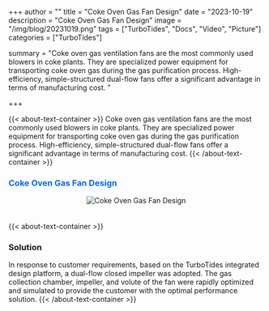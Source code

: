 +++
author = ""
title = "Coke Oven Gas Fan Design"
date = "2023-10-19"
description = "Coke Oven Gas Fan Design"
image = "/img/blog/20231019.png"
tags = ["TurboTides", "Docs", "Video", "Picture"]
categories = ["TurboTides"]

summary = "Coke oven gas ventilation fans are the most commonly used blowers in coke plants. They are specialized power equipment for transporting coke oven gas during the gas purification process. High-efficiency, simple-structured dual-flow fans offer a significant advantage in terms of manufacturing cost. <!--more-->"

+++

{{< about-text-container >}}
Coke oven gas ventilation fans are the most commonly used blowers in coke plants. They are specialized power equipment for transporting coke oven gas during the gas purification process. High-efficiency, simple-structured dual-flow fans offer a significant advantage in terms of manufacturing cost.
{{< /about-text-container >}}


<h3 style="color: #0066FF;">Coke Oven Gas Fan Design</h3>
<div style="display: flex; justify-content: center;">
    <img src="/img/blog/case picture/幻灯片16.PNG" alt="Coke Oven Gas Fan Design" style="margin-top: 0; margin-bottom: 1.4em; max-width: 100%;">
</div>


{{< about-text-container >}}
### Solution
In response to customer requirements, based on the TurboTides integrated design platform, a dual-flow closed impeller was adopted. The gas collection chamber, impeller, and volute of the fan were rapidly optimized and simulated to provide the customer with the optimal performance solution.
{{< /about-text-container >}}

